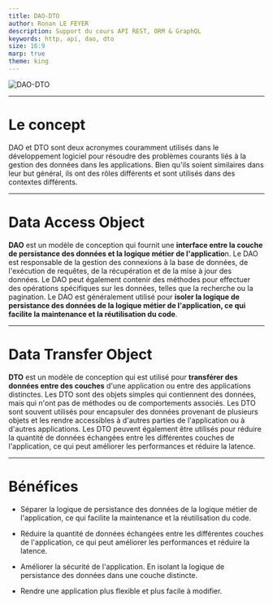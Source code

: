 ```yaml
---
title: DAO-DTO
author: Ronan LE FEYER
description: Support du cours API REST, ORM & GraphQL
keywords: http, api, dao, dto
size: 16:9
marp: true
theme: king
---
```


<!-- _class: titlepage -->
<style scoped>
img[alt~="DAO-DTO"] {
  display: block;
  margin: 0 auto;
}
</style>

![DAO-DTO](resources/3.1.dao-dto.png)

---
<!-- paginate: true -->
<!-- footer: DAO-DTO-->
# Le concept

DAO et DTO sont deux acronymes couramment utilisés dans le développement logiciel pour résoudre des problèmes courants liés à la gestion des données dans les applications. Bien qu'ils soient similaires dans leur but général, ils ont des rôles différents et sont utilisés dans des contextes différents.

---
# Data Access Object
**DAO** est un modèle de conception qui fournit une **interface entre la couche de persistance des données et la logique métier de l'applicatio**n. Le DAO est responsable de la gestion des connexions à la base de données, de l'exécution de requêtes, de la récupération et de la mise à jour des données. Le DAO peut également contenir des méthodes pour effectuer des opérations spécifiques sur les données, telles que la recherche ou la pagination. Le DAO est généralement utilisé pour **isoler la logique de persistance des données de la logique métier de l'application, ce qui facilite la maintenance et la réutilisation du code**.

---
# Data Transfer Object
**DTO** est un modèle de conception qui est utilisé pour **transférer des données entre des couches** d'une application ou entre des applications distinctes. Les DTO sont des objets simples qui contiennent des données, mais qui n'ont pas de méthodes ou de comportements associés. Les DTO sont souvent utilisés pour encapsuler des données provenant de plusieurs objets et les rendre accessibles à d'autres parties de l'application ou à d'autres applications. Les DTO peuvent également être utilisés pour réduire la quantité de données échangées entre les différentes couches de l'application, ce qui peut améliorer les performances et réduire la latence.

---
# Bénéfices

- Séparer la logique de persistance des données de la logique métier de l'application, ce qui facilite la maintenance et la réutilisation du code.

- Réduire la quantité de données échangées entre les différentes couches de l'application, ce qui peut améliorer les performances et réduire la latence.

- Améliorer la sécurité de l'application. En isolant la logique de persistance des données dans une couche distincte.

- Rendre une application plus flexible et plus facile à modifier.
